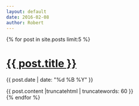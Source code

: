 ```yaml
---
layout: default
date: 2016-02-08
author: Robert
---
```



{% for post in site.posts limit:5 %}
<h1 class="entry-title">
  <a href="{{ site.baseurl }}{{ post.url }}">{{ post.title }}</a>
</h1>
<p class="blogdate">{{ post.date | date: "%d %B %Y" }}</p>
<div>{{ post.content |truncatehtml | truncatewords: 60 }}</div>
{% endfor %}

